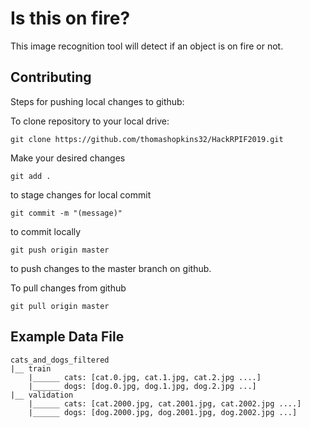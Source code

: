 # Is this on fire?

This image recognition tool will detect if an object is on fire or not.

## Contributing

Steps for pushing local changes to github:

To clone repository to your local drive:

`git clone https://github.com/thomashopkins32/HackRPIF2019.git`

Make your desired changes

`git add .`

to stage changes for local commit

`git commit -m "(message)"`

to commit locally

`git push origin master`

to push changes to the master branch on github.

To pull changes from github

`git pull origin master`

## Example Data File
```
cats_and_dogs_filtered
|__ train
    |______ cats: [cat.0.jpg, cat.1.jpg, cat.2.jpg ....]
    |______ dogs: [dog.0.jpg, dog.1.jpg, dog.2.jpg ...]
|__ validation
    |______ cats: [cat.2000.jpg, cat.2001.jpg, cat.2002.jpg ....]
    |______ dogs: [dog.2000.jpg, dog.2001.jpg, dog.2002.jpg ...]
```

